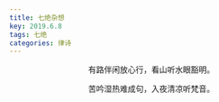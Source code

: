 ```yaml
---
title: 七绝杂想
key: 2019.6.8
tags: 七绝
categories: 律诗
---
```


<p align="center">有路伴闲放心行，看山听水眼豁明。
</p>
<p align="center">苦吟湿热难成句，入夜清凉听梵音。
</p>
<p align="center"></br>
</p>
